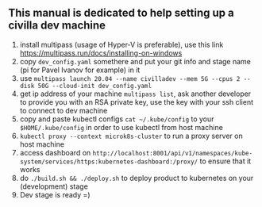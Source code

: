 ## This manual is dedicated to help setting up a civilla dev machine

1. install multipass (usage of Hyper-V is preferable), use this link https://multipass.run/docs/installing-on-windows
2. copy `dev_config.yaml` somethere and put your git info and stage name (pi for Pavel Ivanov for example) in it
3. use `multipass launch 20.04 --name civilladev --mem 5G --cpus 2 --disk 50G --cloud-init dev_config.yaml`
4. get ip address of your machine `multipass list`, ask another developer to provide you with an RSA private key, use the key with your ssh client to connect to dev machine
5. copy and paste kubectl configs `cat ~/.kube/config` to your `$HOME/.kube/config` in order to use kubectl from host machine
6. `kubectl proxy --context microk8s-cluster` to run a proxy server on host machine
7. access dashboard on `http://localhost:8001/api/v1/namespaces/kube-system/services/https:kubernetes-dashboard:/proxy/` to ensure that it works
8. do `./build.sh && ./deploy.sh` to deploy product to kubernetes on your (development) stage
9. Dev stage is ready =) 
